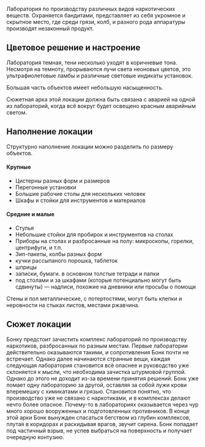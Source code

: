 Лаборатория по производству различных видов наркотических веществ. Охраняется бандитами, представляет из себя укромное и скрытное место, где среди грязи, колб, и разного рода аппаратуры производят незаконный продукт.

## Цветовое решение и настроение
Лаборатория темная, тени несколько уходят в коричневые тона. Несмотря на темноту, прорываются лучи света неоновых цветов, это ультрафиолетовые ламбы и различные световые индикаты установок. 

Большая часть объектов имеет небольшую насыщенность. 

Сюжетная арка этой локации должна быть связана с аварией на одной из лабораторий, когда всё вокруг будет освещено красным аварийным светом.

## Наполнение локации
Структурно наполнение локации можно разделить по размеру объектов.

#### Крупные
- Цистерны разных форм и размеров
- Перегонные установки
- Большие рабочие столы для нескольких человек
- Шкафы и стойки для инструментов и материалов

#### Средние и малые
- Стулья
- Небольшие стойки для пробирок и инструментов на столах
- Приборы на столах и разбросанные на полу: микроскопы, горелки, центрифуги, и т.п.
- Зип-пакеты, колбы разных форм
- кучки рассыпаного порошка, таблеток
- шприцы
- записки, бумаги. в основном толстые тетради и папки
- под столами и за шкафами (которые потенциально могут быть сдвинуты) — надписи, похожие на дневники или просьбы о помощи

Стены и пол металлические, с потертостями, могут быть клепки и неровности на стыках листов, местами ржавчина.

## Сюжет локации
Бонку предстоит зачистить комплекс лабораторий по производству наркотиков, разбросанных по разным местам. Первые лаборатории действительно оказываются такими, и сопротивления Бонк почти не встречает. 
Однако далее начинаются странные вещи, каждая следующая лаборатория становится всё опаснее и руководство уже склоняется к мысли, что необходима зачистка штурмовой группой. Однако до этого не доходит из-за времени принятия решений. Бонк уже ломает одну лабораторию за другой, оставляя за собой лужи крови вперемешку с химикатами и грязью.
Становится понятно, что производство уже не связано с наркотиками, и в комплексах делают нечто более опасное. Почему-то в лабораториях оказывается через чур много хорошо вооруженных и подготовленных противников. 
В конце этой арки Бонк вынужден спасаться бегством из глубин комплексов, плутая в коридорах и раскидывая врагов, звучит сирена. Бонк попадает под частичный взрыв, не успев выбраться на поверхность и получает очередную контузию.
